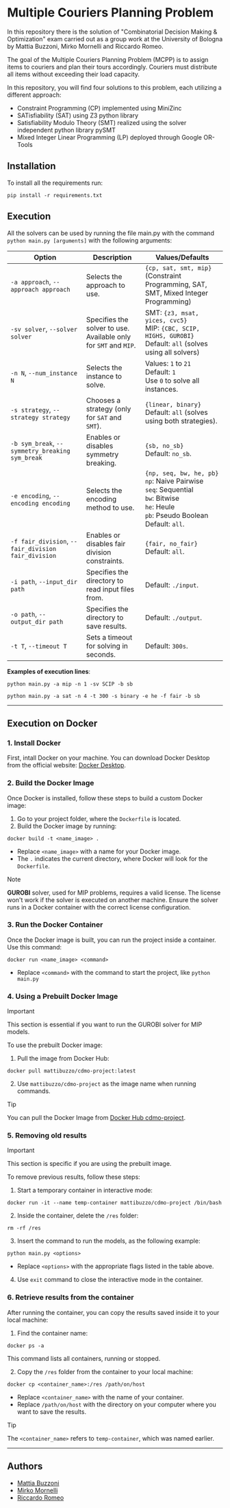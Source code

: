# Multiple Couriers Planning Problem
In this repository there is the solution of "Combinatorial Decision Making & Optimization" exam carried out as a group work at the University of Bologna by Mattia Buzzoni, Mirko Mornelli and Riccardo Romeo.

The goal of the Multiple Couriers Planning Problem (MCPP) is to assign items to couriers and plan their tours accordingly. Couriers must distribute all items without exceeding their load capacity.

In this repository, you will find four solutions to this problem, each utilizing a different approach:
- Constraint Programming (CP) implemented using MiniZinc
- SATisfiability (SAT) using Z3 python library
- Satisfiability Modulo Theory (SMT) realized using the solver independent python library pySMT
- Mixed Integer Linear Programming (LP) deployed through Google OR-Tools

## Installation
To install all the requirements run:
```
pip install -r requirements.txt
```

## Execution
All the solvers can be used by running the file main.py with the command ``` python main.py [arguments] ``` with the following arguments:

| **Option**               | **Description**                                                                                                                                                         | **Values/Defaults**                                                                                                         |
|---------------------------|-------------------------------------------------------------------------------------------------------------------------------------------------------------------------|----------------------------------------------------------------------------------------------------------------------------|
| `-a approach`, `--approach approach` | Selects the approach to use.                                                                                                                              | `{cp, sat, smt, mip}` (Constraint Programming, SAT, SMT, Mixed Integer Programming)                                         |
| `-sv solver`, `--solver solver`      | Specifies the solver to use. Available only for `SMT` and `MIP`.                                                                                            | SMT: `{z3, msat, yices, cvc5}` <br> MIP: `{CBC, SCIP, HIGHS, GUROBI}` <br> Default: `all` (solves using all solvers)         |
| `-n N`, `--num_instance N`           | Selects the instance to solve.                                                                                                                            | Values: `1` to `21` <br> Default: `1` <br> Use `0` to solve all instances.                                                 |
| `-s strategy`, `--strategy strategy` | Chooses a strategy (only for `SAT` and `SMT`).                                                                                                             | `{linear, binary}` <br> Default: `all` (solves using both strategies).                                                     |
| `-b sym_break`, `--symmetry_breaking sym_break` | Enables or disables symmetry breaking.                                                                                                            | `{sb, no_sb}` <br> Default: `no_sb`.                                                                                       |
| `-e encoding`, `--encoding encoding` | Selects the encoding method to use.                                                                                                                        | `{np, seq, bw, he, pb}` <br> `np`: Naive Pairwise <br> `seq`: Sequential <br> `bw`: Bitwise <br> `he`: Heule <br> `pb`: Pseudo Boolean <br> Default: `all`. |
| `-f fair_division`, `--fair_division fair_division` | Enables or disables fair division constraints.                                                                                                     | `{fair, no_fair}` <br> Default: `all`.                                                                                     |
| `-i path`, `--input_dir path`        | Specifies the directory to read input files from.                                                                                                           | Default: `./input`.                                                                                                        |
| `-o path`, `--output_dir path`       | Specifies the directory to save results.                                                                                                                    | Default: `./output`.                                                                                                       |
| `-t T`, `--timeout T`                | Sets a timeout for solving in seconds.                                                                                                                     | Default: `300s`.                                                                                                           |

**Examples of execution lines**:
```
python main.py -a mip -n 1 -sv SCIP -b sb
```
```
python main.py -a sat -n 4 -t 300 -s binary -e he -f fair -b sb
```

---
## Execution on Docker

### 1. Install Docker
First, intall Docker on your machine. You can download Docker Desktop from the official website: [Docker Desktop](https://www.docker.com/products/docker-desktop/).

### 2. Build the Docker Image
Once Docker is installed, follow these steps to build a custom Docker image:
1. Go to your project folder, where the `Dockerfile` is located.
2. Build the Docker image by running:
  ```
  docker build -t <name_image> .
  ```
  - Replace `<name_image>` with a name for your Docker image.
  - The `.` indicates the current directory, where Docker will look for the `Dockerfile`.

> [!NOTE]
> **GUROBI** solver, used for MIP problems, requires a valid license. The license won't work if the solver is executed on another machine. Ensure the solver runs in a Docker container with the correct license configuration.

### 3. Run the Docker Container
Once the Docker image is built, you can run the project inside a container. Use this command:
  ```
  docker run <name_image> <command>
  ```
  - Replace `<command>` with the command to start the project, like `python main.py`

### 4. Using a Prebuilt Docker Image
>[!IMPORTANT]
>This section is essential if you want to run the GUROBI solver for MIP models.

To use the prebuilt Docker image:
1. Pull the image from Docker Hub:
```
docker pull mattibuzzo/cdmo-project:latest
```
2. Use `mattibuzzo/cdmo-project` as the image name when running commands.

>[!TIP]
>You can pull the Docker Image from [Docker Hub cdmo-project](https://hub.docker.com/r/mattibuzzo/cdmo-project).

### 5. Removing old results
>[!IMPORTANT]
>This section is specific if you are using the prebuilt image.

To remove previous results, follow these steps:
1. Start a temporary container in interactive mode:
  ```
  docker run -it --name temp-container mattibuzzo/cdmo-project /bin/bash
  ```
2. Inside the container, delete the `/res` folder:
  ```
  rm -rf /res
  ```
3. Insert the command to run the models, as the following example:
```
python main.py <options>
```
  - Replace `<options>` with the appropriate flags listed in the table above. 

4. Use `exit` command to close the interactive mode in the container.

### 6. Retrieve results from the container
After running the container, you can copy the results saved inside it to your local machine:
1. Find the container name:
  ```
  docker ps -a
  ```
  This command lists all containers, running or stopped.

2. Copy the `/res` folder from the container to your local machine:
  ```
  docker cp <container_name>:/res /path/on/host
  ```
  - Replace `<container_name>` with the name of your container.
  - Replace `/path/on/host` with the directory on your computer where you want to save the results.

>[!TIP]
>The `<container_name>` refers to `temp-container`, which was named earlier.
---
## Authors
  - [Mattia Buzzoni](https://github.com/mattibuzzo13) 
  - [Mirko Mornelli](https://github.com/mirkomornelli)
  - [Riccardo Romeo](https://github.com/RiccardoRomeo01) 
